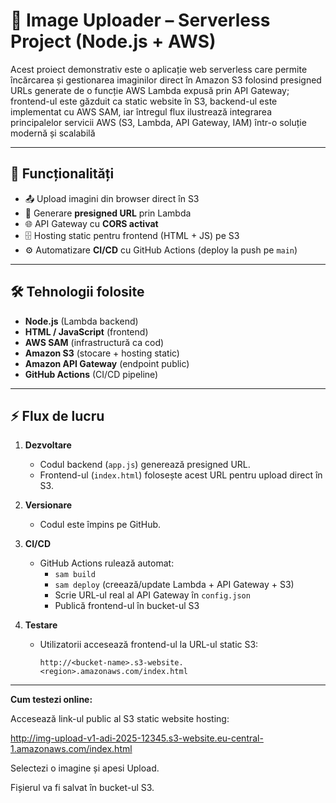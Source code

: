 # 📸 Image Uploader – Serverless Project (Node.js + AWS)

Acest proiect demonstrativ este o aplicație web serverless care permite încărcarea și gestionarea imaginilor direct în Amazon S3 folosind presigned URLs generate de o funcție AWS Lambda expusă prin API Gateway; frontend-ul este găzduit ca static website în S3, backend-ul este implementat cu AWS SAM, iar întregul flux ilustrează integrarea principalelor servicii AWS (S3, Lambda, API Gateway, IAM) într-o soluție modernă și scalabilă

---

## 🚀 Funcționalități

- 📤 Upload imagini din browser direct în S3
- 🔑 Generare **presigned URL** prin Lambda
- 🌐 API Gateway cu **CORS activat**
- 🗄️ Hosting static pentru frontend (HTML + JS) pe S3
- ⚙️ Automatizare **CI/CD** cu GitHub Actions (deploy la push pe `main`)

---

## 🛠️ Tehnologii folosite

- **Node.js** (Lambda backend)
- **HTML / JavaScript** (frontend)
- **AWS SAM** (infrastructură ca cod)
- **Amazon S3** (stocare + hosting static)
- **Amazon API Gateway** (endpoint public)
- **GitHub Actions** (CI/CD pipeline)

---

## ⚡ Flux de lucru

1. **Dezvoltare**  
   - Codul backend (`app.js`) generează presigned URL.  
   - Frontend-ul (`index.html`) folosește acest URL pentru upload direct în S3.  

2. **Versionare**  
   - Codul este împins pe GitHub.  

3. **CI/CD**  
   - GitHub Actions rulează automat:
     - `sam build`
     - `sam deploy` (creează/update Lambda + API Gateway + S3)
     - Scrie URL-ul real al API Gateway în `config.json`
     - Publică frontend-ul în bucket-ul S3  

4. **Testare**  
   - Utilizatorii accesează frontend-ul la URL-ul static S3:
     ```
     http://<bucket-name>.s3-website.<region>.amazonaws.com/index.html
     ```

---

**Cum testezi online:**

Accesează link-ul public al S3 static website hosting:

http://img-upload-v1-adi-2025-12345.s3-website.eu-central-1.amazonaws.com/index.html

Selectezi o imagine și apesi Upload.

Fișierul va fi salvat în bucket-ul S3.


   

